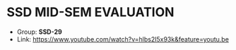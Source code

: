 # SSD MID-SEM EVALUATION
- Group: **SSD-29**
- Link: https://www.youtube.com/watch?v=hlbs2I5x93k&feature=youtu.be
